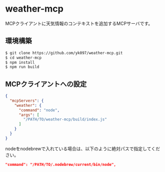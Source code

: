 # weather-mcp

MCPクライアントに天気情報のコンテキストを追加するMCPサーバです。

## 環境構築
```bash
$ git clone https://github.com/yk097/weather-mcp.git
$ cd weather-mcp
$ npm install
$ npm run build
```

## MCPクライアントへの設定
```json
{
  "mcpServers": {
    "weather": {
      "command": "node",
      "args": [
        "/PATH/TO/weather-mcp/build/index.js"
      ]
    }
  }
}
```
nodeをnodebrewで入れている場合は、以下のように絶対パスで指定してください。
```json
"command": "/PATH/TO/.nodebrew/current/bin/node",
```


